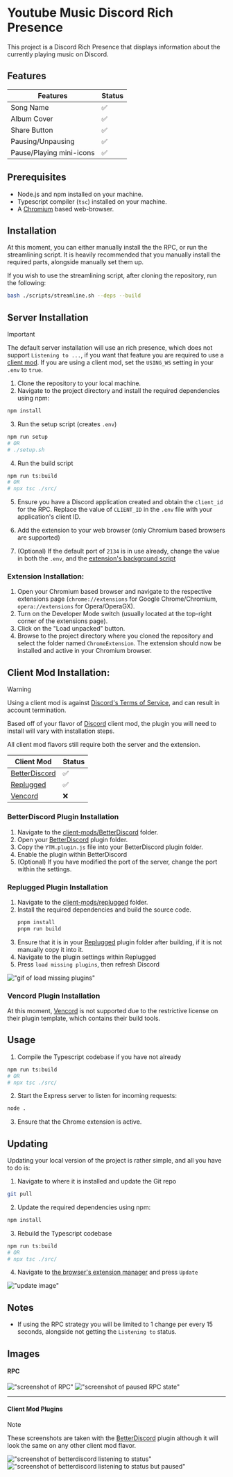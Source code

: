 # Youtube Music Discord Rich Presence

This project is a Discord Rich Presence that displays information about the currently playing music on Discord.

## Features
| Features                 | Status             |
| ------------------------ | ------------------ |
| Song Name                | :white_check_mark: |
| Album Cover              | :white_check_mark: |
| Share Button             | :white_check_mark: |
| Pausing/Unpausing        | :white_check_mark: |
| Pause/Playing mini-icons | :white_check_mark: |

## Prerequisites

- Node.js and npm installed on your machine.
- Typescript compiler (`tsc`) installed on your machine.
- A [Chromium](https://www.chromium.org/Home/) based web-browser.

## Installation
At this moment, you can either manually install the the RPC, or run the streamlining script.
It is heavily recommended that you manually install the required parts, alongside manually set them up.

If you wish to use the streamlining script, after cloning the repository, run the following:
```sh
bash ./scripts/streamline.sh --deps --build
```

## Server Installation

> [!IMPORTANT]  
> The default server installation will use an rich presence, which does not support `Listening to ...`, if you want
> that feature you are required to use a [client mod](#client-mod-installation). If you are using a client mod,
> set the `USING_WS` setting in your `.env` to `true`.

1. Clone the repository to your local machine.
2. Navigate to the project directory and install the required dependencies using npm:

```bash
npm install
```

3. Run the setup script (creates `.env`)
```bash
npm run setup
# OR
# ./setup.sh
```

4. Run the build script
```bash
npm run ts:build
# OR
# npx tsc ./src/
```

5. Ensure you have a Discord application created and obtain the `client_id` for the RPC. Replace the value of `CLIENT_ID` in the `.env` file with your application's client ID.

6. Add the extension to your web browser (only Chromium based browsers are supported)

7. (Optional) If the default port of `2134` is in use already, change the value in both the `.env`, and the [extension's background script](https://github.com/AceLikesGhosts/ytm-rpc/blob/master/ChromeExtension/background.js#L23)

### Extension Installation:
1. Open your Chromium based browser and navigate to the respective extensions page (`chrome://extensions` for Google Chrome/Chromium, `opera://extensions` for Opera/OperaGX).
2. Turn on the Developer Mode switch (usually located at the top-right corner of the extensions page).
3. Click on the "Load unpacked" button.
4. Browse to the project directory where you cloned the repository and select the folder named `ChromeExtension`.
The extension should now be installed and active in your Chromium browser.


## Client Mod Installation:

> [!WARNING]  
> Using a client mod is against [Discord's Terms of Service](https://dis.gd/tos), and can result in account termination.

Based off of your flavor of [Discord](https://discordapp.com) client mod, the plugin you will need to install
will vary with installation steps.

All client mod flavors still require both the server and the extension.

| Client Mod                                          | Status             |
| --------------------------------------------------- | ------------------ |
| [BetterDiscord](#betterdiscord-plugin-installation) | :white_check_mark: |
| [Replugged](#replugged-plugin-installation)         | :white_check_mark: |
| [Vencord](#vencord-plugin-installation)             | :x:                |

### BetterDiscord Plugin Installation

1. Navigate to the [client-mods/BetterDiscord](./client-mods/BetterDiscord/) folder.
2. Open your [BetterDiscord](https://betterdiscord.app) plugin folder.
3. Copy the `YTM.plugin.js` file into your BetterDiscord plugin folder.
4. Enable the plugin within BetterDiscord
5. (Optional) If you have modified the port of the server, change the port within the settings.

### Replugged Plugin Installation

1. Navigate to the [client-mods/replugged](./client-mods/replugged/) folder.
2. Install the required dependencies and build the source code.
    ```sh
    pnpm install
    pnpm run build
    ```
3. Ensure that it is in your [Replugged](https://replugged.dev) plugin folder after building, if it is not manually copy it into it.
4. Navigate to the plugin settings within Replugged
5. Press `load missing plugins`, then refresh Discord

!["gif of load missing plugins"](images/load-missing-plugins.gif)

### Vencord Plugin Installation

At this moment, [Vencord](https://vencord.dev) is not supported due to the restrictive license on their
plugin template, which contains their build tools. 

## Usage

1. Compile the Typescript codebase if you have not already
```bash
npm run ts:build
# OR
# npx tsc ./src/
```

2. Start the Express server to listen for incoming requests:

```bash
node .
```

3. Ensure that the Chrome extension is active.

## Updating

Updating your local version of the project is rather simple, and all you have to do is:

1. Navigate to where it is installed and update the Git repo
```bash
git pull
```

2. Update the required dependencies using npm:
```bash
npm install
```

3. Rebuild the Typescript codebase
```bash
npm run ts:build
# OR
# npx tsc ./src/
```

4. Navigate to [the browser's extension manager](#extension-installation) and press `Update`

!["update image"](images/update.png)


## Notes

- If using the RPC strategy you will be limited to 1 change per every 15 seconds, alongside not getting the `Listening to` status.

## Images


#### RPC

!["screenshot of RPC"](images/rpc.png)
!["screenshot of paused RPC state"](images/paused.png)

---


#### Client Mod Plugins

> [!NOTE]
> These screenshots are taken with the [BetterDiscord](#betterdiscord-plugin-installation) plugin
> although it will look the same on any other client mod flavor.

!["screenshot of betterdiscord listening to status"](images/bd-activity.png)
!["screenshot of betterdiscord listening to status but paused"](images/bd-activity-paused.png)